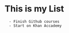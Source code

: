 # This is my List
  <body>
    
      - Finish Github courses
      - Start on Khan Accademy 
  
  </body>
  
